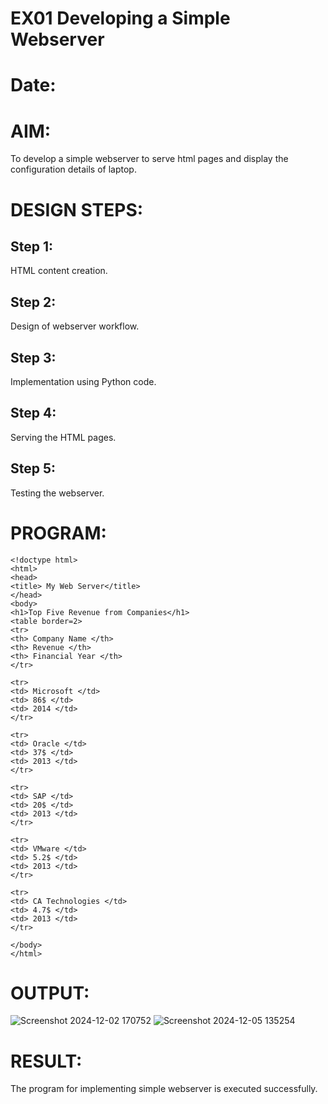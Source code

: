 # EX01 Developing a Simple Webserver

# Date:
# AIM:
To develop a simple webserver to serve html pages and display the configuration details of laptop.

# DESIGN STEPS:
## Step 1:
HTML content creation.

## Step 2:
Design of webserver workflow.

## Step 3:
Implementation using Python code.

## Step 4:
Serving the HTML pages.

## Step 5:
Testing the webserver.

# PROGRAM:
```
<!doctype html>
<html>
<head>
<title> My Web Server</title>
</head>
<body>
<h1>Top Five Revenue from Companies</h1>
<table border=2>
<tr>
<th> Company Name </th>
<th> Revenue </th>
<th> Financial Year </th>
</tr>

<tr>
<td> Microsoft </td>
<td> 86$ </td>
<td> 2014 </td>
</tr>

<tr>
<td> Oracle </td>
<td> 37$ </td>
<td> 2013 </td>
</tr>

<tr>
<td> SAP </td>
<td> 20$ </td>
<td> 2013 </td>
</tr>

<tr>
<td> VMware </td>
<td> 5.2$ </td>
<td> 2013 </td>
</tr>

<tr>
<td> CA Technologies </td>
<td> 4.7$ </td>
<td> 2013 </td>
</tr>

</body>
</html>
```







# OUTPUT:
![Screenshot 2024-12-02 170752](https://github.com/user-attachments/assets/91ca0125-e431-48a3-9d49-9d5a979728fd)
![Screenshot 2024-12-05 135254](https://github.com/user-attachments/assets/2b6d26cf-2456-47b7-8b96-1e3143f3dfe3)



# RESULT:
The program for implementing simple webserver is executed successfully.
